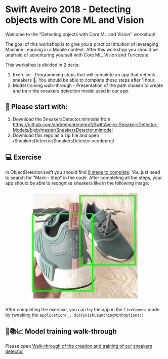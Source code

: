 #  Swift Aveiro 2018 - Detecting objects with Core ML and Vision 

Welcome to the "Detecting objects with Core ML and Vision" workshop!

The goal of this workshop is to give you a practical intuition of leveraging Machine Learning in a Mobile context. 
After this workshop you should be unafraid of adventuring yourself with Core ML, Vision and Turicreate.

This workshop is divided in 2 parts:

1. Exercise - Programming steps that will complete an app that detects sneakers 👟. You should be able to complete these steps after 1 hour.
2. Model training walk-through - Presentation of the path chosen to create and train the sneakers detection model used in our app.

##  🏁 Please start with:
1. Download the SneakersDetector.mlmodel from <https://github.com/andremontenegrof/SwiftAveiro-SneakersDetector-Models/blob/master/SneakersDetector.mlmodel>
2. Download this repo as a zip file and open /SneakersDetector/SneakersDetector.xcodeproj/

## 💻 Exercise
In ObjectDetector.swift you should find [9 steps to complete](exercise.md). You just need to search for "Mark:- Step" in the code. After completing all the steps, your app should be able to  recognise sneakers like in the following image:

<p align="center">
<img src="assets/SampleImageDetectedSneakers.png" height="350">
</p>


After completing the exercise, you can try the app in the ```liveCamera``` mode by tweaking the ```application(_, didFinishLaunchingWithOptions:)```

##  👟📚📈 Model training walk-through
Please open [Walk-through of the creation and training of our sneakers detector](walkthrough.md)